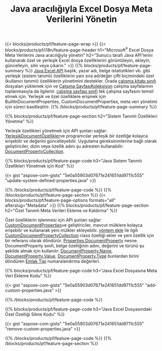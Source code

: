 ﻿---
title: Java aracılığıyla Excel Dosya Meta Verilerini Yönetin
url: /tr/java/metadata/
description: Yalnızca birkaç satır Java koduyla Excel dosyalarının meta verilerini görüntüleyin, ekleyin, düzenleyin, kaldırın veya çıkarın
---
{{< blocks/products/pf/feature-page-wrap >}}
{{< blocks/products/pf/i18n/feature-page-header h1="Microsoft<sup>&reg;</sup> Excel Dosya Meta Verilerini Java aracılığıyla yönetin" h2="Sunucu tarafı Java API\'lerini kullanarak özel ve yerleşik Excel dosya özelliklerini görüntüleyin, ekleyin, güncelleyin, silin veya çıkarın." >}}
{{% blocks/products/pf/feature-page-summary %}}
[Java Excel API](/cells/java/) başlık, yazar adı, belge istatistikleri vb. gibi yerleşik (sistem tanımlı) özelliklerin yanı sıra ad/değer çifti biçimindeki özel (kullanıcı tanımlı) özelliklerin yönetimini destekler. Orada [çalışma kitabı sınıfı](https://reference.aspose.com/cells/java/com.aspose.cells/Workbook) dosyaları yüklemek için ve [Çalışma SayfasıKoleksiyon](https://reference.aspose.com/cells/java/com.aspose.cells/WorksheetCollection) çalışma sayfalarının toplanmasıyla da ilgilenir. [çalışma sayfası sınıfı](https://reference.aspose.com/cells/java/com.aspose.cells/Worksheet) tek çalışma sayfasını temsil etmek için. Yerleşik ve özel özelliklere erişmek için BuiltInDocumentProperties, CustomDocumentProperties, meta veri yönetimi için süreci basitleştirir. 
{{% /blocks/products/pf/feature-page-summary %}}

{{% blocks/products/pf/feature-page-section h2="Sistem Tanımlı Özellikleri Yönetme" %}}

Yerleşik özellikleri yönetmek için API şunları sağlar: [YerleşikDocumentÖzellikler](https://reference.aspose.com/cells/java/com.aspose.cells/worksheetcollection#BuiltInDocumentProperties)ve programcılar yerleşik bir özelliğe kolayca erişebilir ve değerini güncelleyebilir. Uygulama gereksinimlerine bağlı olarak geliştiriciler, dizin veya özellik adını şu adresten kullanabilir: [DocumentPropertyCollection](https://reference.aspose.com/cells/java/com.aspose.cells/DocumentPropertyCollection). 

{{% blocks/products/pf/feature-page-code h3="Java Sistem Tanımlı Özellikleri Yönetmek için Kod" %}}

{{< gist "aspose-com-gists" "5e0a55903d07671e241651dd9711c555" "update-system-defined-properties.java" >}}

{{% /blocks/products/pf/feature-page-code %}}
{{% /blocks/products/pf/feature-page-section %}}
{{< blocks/products/pf/feature-page-options formats="all" afterslug="Metadata" >}}
{{% blocks/products/pf/feature-page-section h2="Özel Tanımlı Meta Verileri Ekleme ve Kaldırma" %}}

Özel özelliklerin işlenmesi için API şunları sağlar: [CustomDocumentProperties](https://reference.aspose.com/cells/java/com.aspose.cells/worksheetcollection#CustomDocumentProperties)ve geliştiriciler, mevcut mülklere kolayca erişebilir ve kullanarak yeni mülkler ekleyebilir. [yöntem ekle](https://reference.aspose.com/cells/java/com.aspose.cells/customdocumentpropertycollection#add(java.lang.String,%20boolean)) ile ilgili [CustomDocumentPropertyCollection](https://reference.aspose.com/cells/java/com.aspose.cells/CustomDocumentPropertyCollection) class özelliği ekler ve yeni özellik için bir referans olarak döndürür. [Properties.DocumentProperty](https://reference.aspose.com/cells/java/com.aspose.cells/DocumentProperty) nesne. DocumentProperty sınıfı, belge özelliğinin adını, değerini ve türünü şu şekilde almak için kullanılır: [DocumentProperty.Name](https://reference.aspose.com/cells/java/com.aspose.cells/documentproperty#Name), [DocumentProperty.Value](https://reference.aspose.com/cells/java/com.aspose.cells/documentproperty#Value),  [DocumentProperty.Type](https://reference.aspose.com/cells/java/com.aspose.cells/documentproperty#Type) bunlardan birini döndüren [Emlak Tipi](https://reference.aspose.com/cells/java/com.aspose.cells/PropertyType) numaralandırma değerleri. 
 
{{% blocks/products/pf/feature-page-code h3="Java Excel Dosyasına Meta Veri Ekleme Kodu" %}}

{{< gist "aspose-com-gists" "5e0a55903d07671e241651dd9711c555" "add-custom-properties.java" >}}

{{% /blocks/products/pf/feature-page-code %}}


{{% blocks/products/pf/feature-page-code h3="Java Excel Dosyasındaki Özel Özelliği Silme Kodu" %}}

{{< gist "aspose-com-gists" "5e0a55903d07671e241651dd9711c555" "remove-custom-properties.java" >}}

{{% /blocks/products/pf/feature-page-code %}}
{{% /blocks/products/pf/feature-page-section %}}
